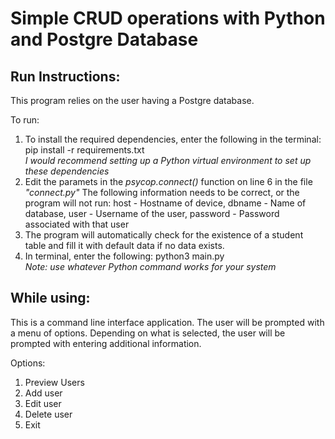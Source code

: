 <h1>Simple CRUD operations with Python and Postgre Database</h1>

<h2>Run Instructions:</h2>

<p>This program relies on the user having a Postgre database.</p>
To run:
<ol>
    <li>To install the required dependencies, enter the following in the terminal: pip install -r requirements.txt</li>
    <i>I would recommend setting up a Python virtual environment to set up these dependencies</i>
    <li> Edit the paramets in the <i>psycop.connect()</i> function on line 6 in the file <i>"connect.py"</i> The following information needs to be correct, or the program will not run: host - Hostname of device, dbname - Name of database, user - Username of the user, password - Password associated with that user</li>
    <li>The program will automatically check for the existence of a student table and fill it with default data if no data exists.</li>
    <li> In terminal, enter the following: python3 main.py </li>
    <i> Note: use whatever Python command works for your system</i>
</ol>

<h2>While using:</h2>
<p> This is a command line interface application. The user will be prompted with a menu of options. Depending on what is selected, the user will be
prompted with entering additional information.</p>
Options:
<ol>
<li>Preview Users</li>
<li>Add user</li>
<li>Edit user</li>
<li>Delete user</li>
<li>Exit</li>
</ol>
